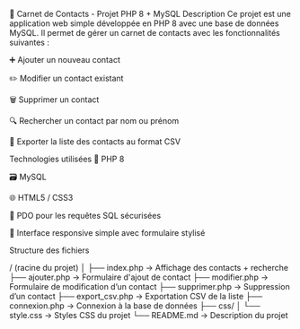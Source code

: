 
📒 Carnet de Contacts - Projet PHP 8 + MySQL
Description
Ce projet est une application web simple développée en PHP 8 avec une base de données MySQL. Il permet de gérer un carnet de contacts avec les fonctionnalités suivantes :

➕ Ajouter un nouveau contact

✏️ Modifier un contact existant

🗑️ Supprimer un contact

🔍 Rechercher un contact par nom ou prénom

📄 Exporter la liste des contacts au format CSV

Technologies utilisées
🐘 PHP 8

🗃️ MySQL 

🌐 HTML5 / CSS3

🧠 PDO pour les requêtes SQL sécurisées

🎨 Interface responsive simple avec formulaire stylisé

Structure des fichiers

/ (racine du projet)
│
├── index.php              → Affichage des contacts + recherche
├── ajouter.php            → Formulaire d'ajout de contact
├── modifier.php           → Formulaire de modification d’un contact
├── supprimer.php          → Suppression d’un contact
├── export_csv.php         → Exportation CSV de la liste
├── connexion.php          → Connexion à la base de données
├── css/
│   └── style.css          → Styles CSS du projet
└── README.md              → Description du projet
